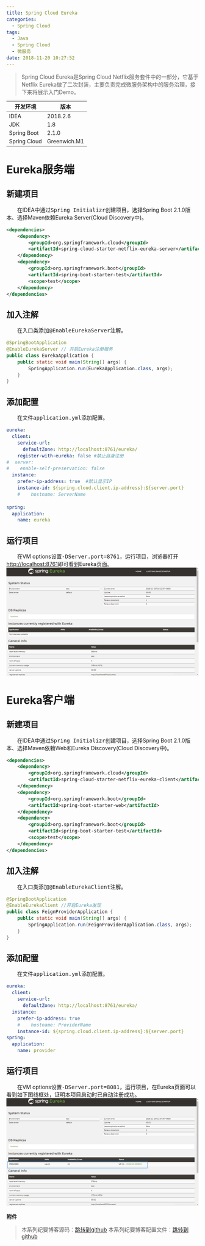 ```yaml
---
title: Spring Cloud Eureka
categories: 
  - Spring Cloud
tags:
  - Java
  - Spring Cloud
  - 微服务
date: 2018-11-20 10:27:52
---
```


> Spring Cloud Eureka是Spring Cloud Netflix服务套件中的一部分，它基于Netflix Eureka做了二次封装，主要负责完成微服务架构中的服务治理，接下来将展示入门Demo。

<!-- more -->

开发环境    |  版本
-------- | -----
IDEA | 2018.2.6
JDK  | 1.8
Spring Boot| 2.1.0
Spring Cloud| Greenwich.M1

# Eureka服务端
## 新建项目
&emsp;&emsp;在IDEA中通过<kbd>Spring Initializr</kbd>创建项目，选择Spring Boot 2.1.0版本、选择Maven依赖Eureka Server(Cloud Discovery中)。
```xml
<dependencies>
    <dependency>
        <groupId>org.springframework.cloud</groupId>
        <artifactId>spring-cloud-starter-netflix-eureka-server</artifactId>
    </dependency>
    <dependency>
        <groupId>org.springframework.boot</groupId>
        <artifactId>spring-boot-starter-test</artifactId>
        <scope>test</scope>
    </dependency>
</dependencies>
```

## 加入注解
&emsp;&emsp;在入口类添加<kbd>@EnableEurekaServer</kbd>注解。
```java
@SpringBootApplication
@EnableEurekaServer // 开启Eureka注册服务
public class EurekaApplication {
    public static void main(String[] args) {
        SpringApplication.run(EurekaApplication.class, args);
    }
}
```

## 添加配置
&emsp;&emsp;在文件<kbd>application.yml</kbd>添加配置。
```yml
eureka:
  client:
    service-url:
      defaultZone: http://localhost:8761/eureka/
    register-with-eureka: false #禁止自身注册
#  server:
#    enable-self-preservation: false
  instance:
    prefer-ip-address: true  #默认显示IP
    instance-id: ${spring.cloud.client.ip-address}:${server.port}
    #    hostname: ServerName

spring:
  application:
    name: eureka
```

## 运行项目
&emsp;&emsp;在VM options设置<kbd>-DServer.port=8761</kbd>，运行项目，浏览器打开[http://localhost:8761](http://localhost:8761)即可看到Eureka页面。
![Eureka Server](https://raw.githubusercontent.com/chung567115/chung567115.github.io/hexo-blog/blog-img/spring-cloud-1-1.png)

# Eureka客户端
## 新建项目
&emsp;&emsp;在IDEA中通过<kbd>Spring Initializr</kbd>创建项目，选择Spring Boot 2.1.0版本、选择Maven依赖Web和Eureka Discovery(Cloud Discovery中)。
```xml
<dependencies>
    <dependency>
        <groupId>org.springframework.cloud</groupId>
        <artifactId>spring-cloud-starter-netflix-eureka-client</artifactId>
    </dependency>
    <dependency>
        <groupId>org.springframework.boot</groupId>
        <artifactId>spring-boot-starter-web</artifactId>
    </dependency>
    <dependency>
        <groupId>org.springframework.boot</groupId>
        <artifactId>spring-boot-starter-test</artifactId>
        <scope>test</scope>
    </dependency>
</dependencies>
```

## 加入注解
&emsp;&emsp;在入口类添加<kbd>@EnableEurekaClient</kbd>注解。
```java
@SpringBootApplication
@EnableEurekaClient //开启Eureka发现
public class FeignProviderApplication {
    public static void main(String[] args) {
        SpringApplication.run(FeignProviderApplication.class, args);
    }
}
```

## 添加配置
&emsp;&emsp;在文件<kbd>application.yml</kbd>添加配置。
```yml
eureka:
  client:
    service-url:
      defaultZone: http://localhost:8761/eureka/
  instance:
    prefer-ip-address: true
    #    hostname: ProviderName
    instance-id: ${spring.cloud.client.ip-address}:${server.port}
spring:
  application:
    name: provider
```

## 运行项目
&emsp;&emsp;在VM options设置<kbd>-DServer.port=8081</kbd>，运行项目，在Eureka页面可以看到如下图线框处，证明本项目启动时已自动注册成功。
![EurekaClient](https://raw.githubusercontent.com/chung567115/chung567115.github.io/hexo-blog/blog-img/spring-cloud-1-2.png)

<kbd>**附件**</kbd>
> 本系列纪要博客源码：[跳转到github](https://github.com/chung567115/SpringCloud)
> 本系列纪要博客配置文件：[跳转到github](https://github.com/chung567115/SpringCloudConfig)
